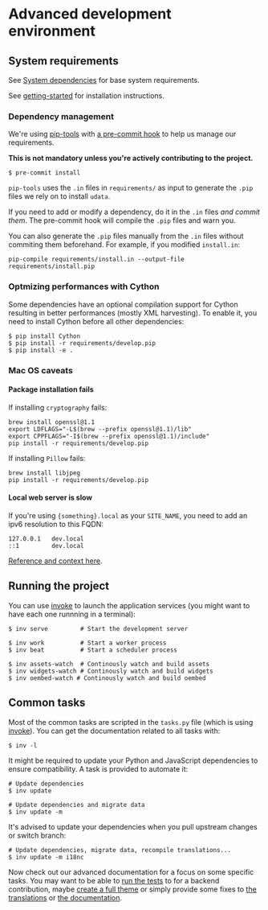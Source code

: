 # Advanced development environment

## System requirements

See [System dependencies](system-dependencies.md) for base system requirements.

See [getting-started](getting-started.md) for installation instructions.

### Dependency management

We're using [pip-tools](https://github.com/jazzband/pip-tools/#pip-tools--pip-compile--pip-sync) with [a pre-commit hook](https://github.com/jazzband/pip-tools/#version-control-integration) to help us manage our requirements.

**This is not mandatory unless you're actively contributing to the project.**

```shell
$ pre-commit install
```

`pip-tools` uses the `.in` files in `requirements/` as input to generate the `.pip` files we rely on to install `udata`.

If you need to add or modify a dependency, do it in the `.in` files _and commit them_. The pre-commit hook will compile the `.pip` files and warn you.

You can also generate the `.pip` files manually from the `.in` files without commiting them beforehand. For example, if you modified `install.in`:

```shell
pip-compile requirements/install.in --output-file requirements/install.pip
```

### Optmizing performances with Cython

Some dependencies have an optional compilation support for Cython
resulting in better performances (mostly XML harvesting).
To enable it, you need to install Cython before all other dependencies:

```shell
$ pip install Cython
$ pip install -r requirements/develop.pip
$ pip install -e .
```

### Mac OS caveats

#### Package installation fails

If installing `cryptography` fails:

```
brew install openssl@1.1
export LDFLAGS="-L$(brew --prefix openssl@1.1)/lib"
export CPPFLAGS="-I$(brew --prefix openssl@1.1)/include"
pip install -r requirements/develop.pip
```

If installing `Pillow` fails:

```
brew install libjpeg
pip install -r requirements/develop.pip
```

#### Local web server is slow

If you're using `{something}.local` as your `SITE_NAME`, you need to add an ipv6 resolution to this FQDN:

```
127.0.0.1   dev.local
::1         dev.local
```

[Reference and context here](https://superuser.com/a/1596341).

## Running the project

You can use [invoke][] to launch the application services
(you might want to have each one runnning in a terminal):

```shell
$ inv serve         # Start the development server

$ inv work          # Start a worker process
$ inv beat          # Start a scheduler process

$ inv assets-watch  # Continously watch and build assets
$ inv widgets-watch # Continously watch and build widgets
$ inv oembed-watch # Continously watch and build oembed
```

## Common tasks

Most of the common tasks are scripted in the `tasks.py` file (which is using [invoke][]).
You can get the documentation related to all tasks with:

```shell
$ inv -l
```

It might be required to update your Python and JavaScript dependencies to ensure compatibility.
A task is provided to automate it:

```shell
# Update dependencies
$ inv update

# Update dependencies and migrate data
$ inv update -m
```

It's advised to update your dependencies when you pull upstream changes or switch branch:

```shell
# Update dependencies, migrate data, recompile translations...
$ inv update -m i18nc
```

Now check out our advanced documentation for a focus on some specific tasks.
You may want to be able to [run the tests](testing-code.md) to for a backend contribution,
maybe [create a full theme](creating-theme.md)
or simply provide some fixes to [the translations](adding-translations.md)
or [the documentation](building-documentation.md).


[Python Virtual Environments - a Primer]: https://realpython.com/blog/python/python-virtual-environments-a-primer/
[dev-server]: http://localhost:7000/
[docker-compose-install]: https://docs.docker.com/compose/install/
[docker-compose]: https://docs.docker.com/compose/
[git]: https://git-scm.com/
[github]: https://github.com/opendatateam/udata
[new issue]: https://github.com/opendatateam/udata/issues/new
[homebrew]: http://brew.sh/
[invoke]: http://www.pyinvoke.org/
[install-virtualenv]: https://virtualenv.pypa.io/en/latest/installation.html
[nvm-install]: https://github.com/creationix/nvm#installation

